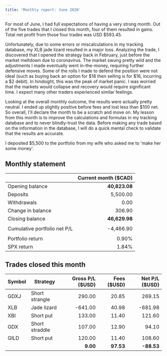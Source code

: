 ```yaml
---
title: 'Monthly report: June 2020'
---
```


For most of June, I had full expectations of having a very strong month. Out of the five trades that I closed this month, four of them resulted in gains. Total net profit from those four trades was USD $593.45.

Unfortunately, due to some errors or miscalculations in my tracking database, my XLB jade lizard resulted in a major loss. Analyzing the trade, I discovered that I opened the strategy back in February, just before the market meltdown due to coronavirus. The market swung pretty wild and the adjustments I made eventually went in-the-money, requiring further defensive moves. Some of the rolls I made to defend the position were not ideal (such as buying back an option for $18 then selling is for $16, incurring a $2 debit). In hindsight, this was the peak of market panic. I was worried that the markets would collapse and recovery would require significant time. I expect many other traders experienced similar feelings.

Looking at the overall monthly outcome, the results were actually pretty neutral. I ended up slightly positive before fees and lost less than $100 net. So overall, I'll declare the month to be a scratch and move on. My lesson from this month is to improve the calculations and formulas in my tracking database and to never blindly-trust the data. Before making any trade based on the information in the database, I will do a quick mental check to validate that the results are accurate.

I deposited $5,500 to the portfolio from my wife who asked me to 'make her some money'.

## Monthly statement

|                              | Current month ($CAD) |
| ---------------------------- | --------------------:|
| Opening balance              |        **40,823.08** |
| Deposits                     |             5,500.00 |
| Withdrawals                  |                 0.00 |
| Change in balance            |               306.90 |
| Closing balance              |        **46,629.98** |
|                              |                      |
| Cumulative portfolio net P/L |            -4,466.90 | 
|                              |                      |
| Portfolio return             |                0.90% |
| SPX return                   |                1.84% |

## Trades closed this month

| Symbol | Strategy       | Gross P/L ($USD) | Fees ($USD) | Net P/L ($USD) |
| ------ | -------------- | ----------------:| -----------:| --------------:|
| GDXJ   | Short strangle |           290.00 |       20.85 |         269.15 |
| XLB    | Jade lizard    |          -641.00 |       40.98 |        -681.98 |
| XBI    | Short put      |           133.00 |       11.40 |         121.60 |
| GDX    | Short straddle |           107.00 |       12.90 |          94.10 |
| GILD   | Short put      |           120.00 |       11.40 |         108.60 |
|        |                |         **9.00** |   **97.53** |     **-88.53** |
